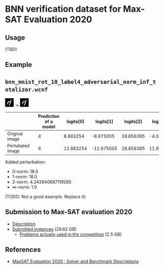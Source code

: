 # BNN verification dataset for Max-SAT Evaluation 2020

## Usage

(TBD)

## Example

## `bnn_mnist_rot_10_label4_adversarial_norm_inf_totalizer.wcnf`

![original](./examples/bnn_mnist_rot_10_label4_adversarial_norm_inf_orig.png) → ![perturbated](./examples/bnn_mnist_rot_10_label4_adversarial_norm_inf_perturbated.png)

| | | Prediction of a model | logits[0] | logits[1] | logits[2] | logits[3] | logits[4] | logits[5] | logits[6] | logits[7] | logits[8] | logits[9] |
|-|-|-|-|-|-|-|-|-|-|-|-|-|
| Original image | ![original](./examples/bnn_mnist_rot_10_label4_adversarial_norm_inf_orig.png) | 4 | 8.883254 | -8.975005 | 28.656395 | -4.049718 | 39.974392 | 12.88087 | 18.302235 | 31.816982 | 14.072353 | 16.055202 |
| Pertubated image | ![perturbated](./examples/bnn_mnist_rot_10_label4_adversarial_norm_inf_perturbated.png) | 6 | 12.883254 | -12.975005 | 28.656395 | 11.950282 | 27.97439 | 28.880869 | 34.302235 | 31.816982 | 22.072353 | 28.055202 |

Added perturbation:

* 0-norm: 18.0
* 1-norm: 18.0
* 2-norm: 4.242640687119285
* ∞-norm: 1.0

(TODO: Not a good example. Replace it)

## Submission to Max-SAT evaluation 2020

* [Description](maxsat2020/description.pdf)
* [Submitted instances](https://www.dropbox.com/s/s5r30rcpfby1vmd/maxsat2020_bnn_verification.tar.gz?dl=0) (29.62 GB)
  * [Problems actually used in the competition](https://www.dropbox.com/scl/fi/o5iseq0pm4ynsi3oq5d2m/maxsat2020_bnn_verification_used.tar.gz?rlkey=brvvfdxs0v4o56f9vo29bvskk&dl=0) (2.5 GB)

## References

* [MaxSAT Evaluation 2020 : Solver and Benchmark Descriptions](https://helda.helsinki.fi/items/a24cd636-edb1-4e20-bbdf-e56a66a3a05c)
